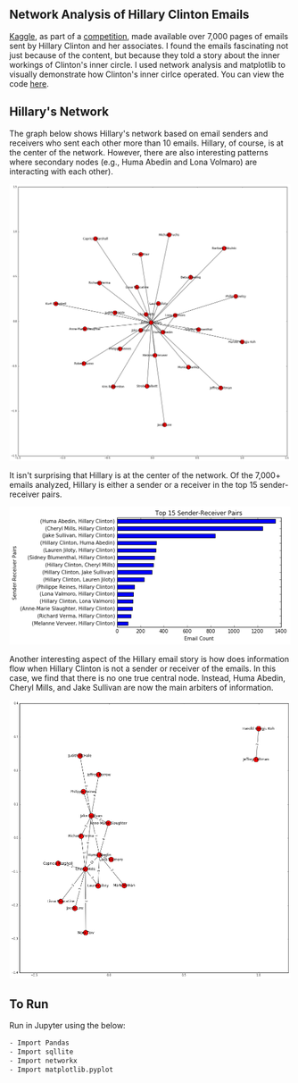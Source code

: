 ## Network Analysis of Hillary Clinton Emails

[Kaggle](https://www.kaggle.com), as part of a [competition](https://www.kaggle.com/c/hillary-clinton-emails), made available over 7,000 pages of emails sent by Hillary Clinton and her associates. I found the emails fascinating not just because of the content, but because they told a story about the inner workings of Clinton's inner circle. I used network analysis and matplotlib to visually demonstrate how Clinton's inner cirlce operated. You can view the code [here](code/hrc_network_analysis_with_graphs.ipynb).


## Hillary's Network

The graph below shows Hillary's network based on email senders and receivers who sent each other more than 10 emails. Hillary, of course, is at the center of the network. However, there are also interesting patterns where secondary nodes (e.g., Huma Abedin and Lona Volmaro) are interacting with each other).

![alt tag](graphs/hrc_network.png)

It isn't surprising that Hillary is at the center of the network. Of the 7,000+ emails analyzed, Hillary is either a sender or a receiver in the top 15 sender-receiver pairs.

![alt tag](graphs/top15.png)

Another interesting aspect of the Hillary email story is how does information flow when Hillary Clinton is not a sender or receiver of the emails. In this case, we find that there is no one true central node. Instead, Huma Abedin, Cheryl Mills, and Jake Sullivan are now the main arbiters of information.

![alt tag](graphs/other_network.png)

## To Run

Run in Jupyter using the below:

```
- Import Pandas
- Import sqllite
- Import networkx
- Import matplotlib.pyplot
```